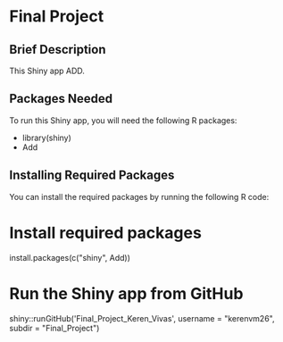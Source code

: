 # Final Project

## Brief Description

This Shiny app ADD.

## Packages Needed

To run this Shiny app, you will need the following R packages:

- library(shiny)
- Add

## Installing Required Packages

You can install the required packages by running the following R code:

# Install required packages
install.packages(c("shiny", Add)) 

# Run the Shiny app from GitHub
shiny::runGitHub('Final_Project_Keren_Vivas', username = "kerenvm26", subdir = "Final_Project")
